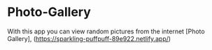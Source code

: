 # Photo-Gallery
With this app you can view random pictures from the internet [Photo Gallery], (https://sparkling-puffpuff-89e922.netlify.app/) 
